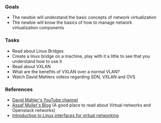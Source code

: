 
### Goals
- The newbie will understand the basic concepts of network virtualization
- The newbie will know the basics of how to manage network virtualization components

### Tasks
- Read about Linux Bridges
- Create a linux bridge on a machine, play with it a little to see that you understand how to use it
- Read about VXLAN
- What are the benefits of VXLAN over a normal VLAN?
- Watch David Mahlers videos regarding SDN, VXLAN and OVS

### References
- [David Mahler's YouTube channel](https://www.youtube.com/user/mahler711/videos)
- [Assaf Muller's Blog](https://assafmuller.com/) (A good place to read about Virtual networks and Openstack networks)
- [Introduction to Linux interfaces for virtual networking](https://developers.redhat.com/blog/2018/10/22/introduction-to-linux-interfaces-for-virtual-networking/)